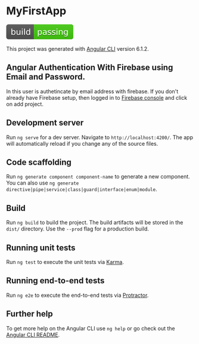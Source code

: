 # MyFirstApp

![Build Status](https://github.com/Mhverma/angular-material-login-app/blob/master/src/assets/passing.svg)

This project was generated with [Angular CLI](https://github.com/angular/angular-cli) version 6.1.2.

## Angular Authentication With Firebase using Email and Password.
In this user is authetincate by email address with firebase. If you don't already have Firebase setup, then logged in to [Firebase console](https://github.com/Mhverma/angular-material-login-app) and click on add project.





## Development server

Run `ng serve` for a dev server. Navigate to `http://localhost:4200/`. The app will automatically reload if you change any of the source files.

## Code scaffolding

Run `ng generate component component-name` to generate a new component. You can also use `ng generate directive|pipe|service|class|guard|interface|enum|module`.

## Build

Run `ng build` to build the project. The build artifacts will be stored in the `dist/` directory. Use the `--prod` flag for a production build.

## Running unit tests

Run `ng test` to execute the unit tests via [Karma](https://karma-runner.github.io).

## Running end-to-end tests

Run `ng e2e` to execute the end-to-end tests via [Protractor](http://www.protractortest.org/).

## Further help

To get more help on the Angular CLI use `ng help` or go check out the [Angular CLI README](https://github.com/angular/angular-cli/blob/master/README.md).
